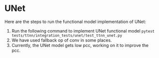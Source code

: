 # UNet

Here are the steps to run the functional model implementation of UNet:

 1. Run the following command to implement UNet functional model ```pytest tests/ttnn/integration_tests/unet/test_ttnn_unet.py```
 2. We have used fallback op of conv in some places.
 3. Currently, the UNet model gets low pcc, working on it to improve the pcc.